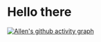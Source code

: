 # Hello there

[![Allen's github activity graph](https://github-readme-activity-graph.vercel.app/graph?username=a11ensu&theme=xcode)](https://github.com/a11ensu/github-readme-activity-graph)
